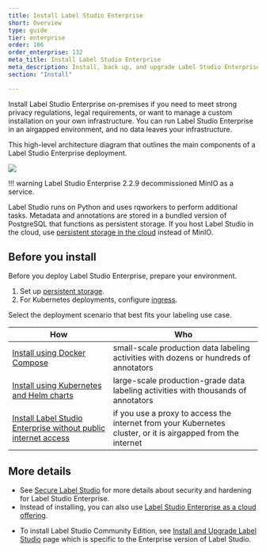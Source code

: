 ```yaml
---
title: Install Label Studio Enterprise
short: Overview
type: guide
tier: enterprise
order: 106
order_enterprise: 132
meta_title: Install Label Studio Enterprise
meta_description: Install, back up, and upgrade Label Studio Enterprise to create machine learning and data science projects on-premises.
section: "Install"

---
```


Install Label Studio Enterprise on-premises if you need to meet strong privacy regulations, legal requirements, or want to manage a custom installation on your own infrastructure. You can run Label Studio Enterprise in an airgapped environment, and no data leaves your infrastructure.


This high-level architecture diagram that outlines the main components of a Label Studio Enterprise deployment.

<img src="/images/LSE_k8s_scheme.png"/>

!!! warning
    Label Studio Enterprise 2.2.9 decommissioned MinIO as a service.
    
Label Studio runs on Python and uses rqworkers to perform additional tasks. Metadata and annotations are stored in a bundled version of PostgreSQL that functions as persistent storage. If you host Label Studio in the cloud, use [persistent storage in the cloud](persistent_storage.html) instead of MinIO.

## Before you install

Before you deploy Label Studio Enterprise, prepare your environment. 

1. Set up [persistent storage](persistent_storage.html).
2. For Kubernetes deployments, configure [ingress](ingress_config.html).

Select the deployment scenario that best fits your labeling use case. 

| How                                                                                          | Who |
|----------------------------------------------------------------------------------------------| --- |
| [Install using Docker Compose](install_enterprise_docker.html)                               | small-scale production data labeling activities with dozens or hundreds of annotators |
| [Install using Kubernetes and Helm charts](install_k8s.html)                                 | large-scale production-grade data labeling activities with thousands of annotators |
| [Install Label Studio Enterprise without public internet access](install_k8s_airgapped.html) | if you use a proxy to access the internet from your Kubernetes cluster, or it is airgapped from the internet |

## More details

- See [Secure Label Studio](security.html) for more details about security and hardening for Label Studio Enterprise. 
- Instead of installing, you can also use [Label Studio Enterprise as a cloud offering](https://heartex.com/product). 

<div class="enterprise-only">

- To install Label Studio Community Edition, see <a href="install.html">Install and Upgrade Label Studio</a> page which is specific to the Enterprise version of Label Studio.

</div>
